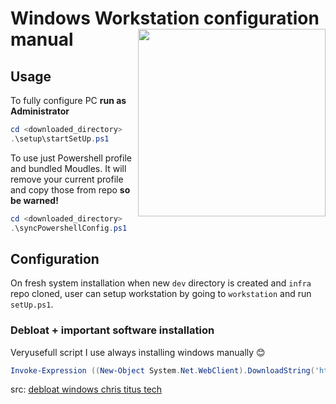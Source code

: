 # Windows Workstation configuration manual <img align="right" width="300" height="300" src="https://user-images.githubusercontent.com/93217666/193429162-549f3ddc-b6cc-4a84-854e-00597690b3b7.png">

## Usage

To fully configure PC **run as Administrator**

```Powershell
cd <downloaded_directory>
.\setup\startSetUp.ps1
```

To use just Powershell profile and bundled Moudles. It will remove your current profile and copy those from repo **so be warned!**

```Powershell
cd <downloaded_directory>
.\syncPowershellConfig.ps1
```

## Configuration

On fresh system installation when new `dev` directory is created and `infra` repo cloned, user can setup workstation by going to `workstation` and run `setUp.ps1`.

### Debloat + important software installation

Veryusefull script I use always installing windows manually 😊

```Powershell
Invoke-Expression ((New-Object System.Net.WebClient).DownloadString('https://git.io/JJ8R4'))
```

src: [debloat windows chris titus tech](https://www.thiscodeworks.com/debloat-windows-10-in-2021-chris-titus-tech/60e685d93f7452001417d48d)

